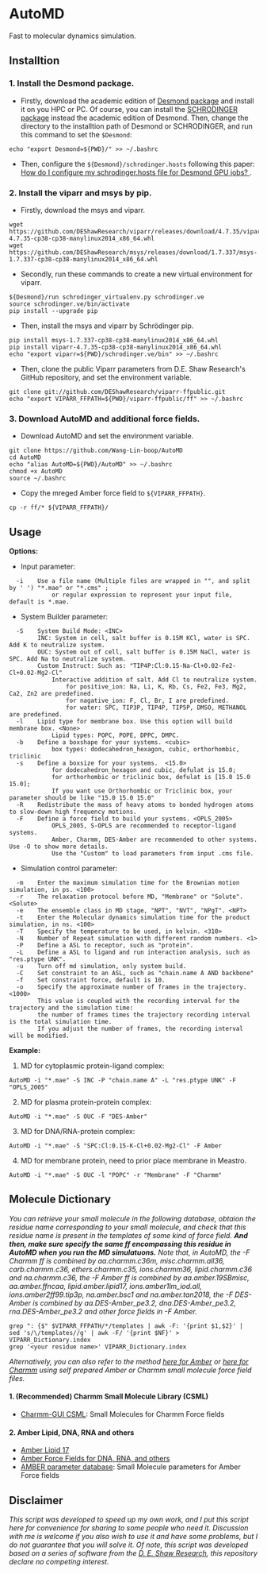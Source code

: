 # AutoMD
Fast to molecular dynamics simulation. 

Installtion
----
### 1. Install the Desmond package.  
*   Firstly, download the academic edition of [Desmond package](https://www.deshawresearch.com/resources.html) and install it on you HPC or PC. Of course, you can install the [SCHRODINGER package](https://www.schrodinger.com/downloads/releases) instead the academic edition of Desmond. Then, change the directory to the installtion path of Desmond or SCHRODINGER, and run this command to set the `$Desmond`:  
```
echo "export Desmond=${PWD}/" >> ~/.bashrc
```
*   Then, configure the `${Desmond}/schrodinger.hosts` following this paper: [How do I configure my schrodinger.hosts file for Desmond GPU jobs?
](https://www.schrodinger.com/kb/1844).   
### 2. Install the viparr and msys by pip.  
*   Firstly, download the msys and viparr.   
```
wget https://github.com/DEShawResearch/viparr/releases/download/4.7.35/viparr-4.7.35-cp38-cp38-manylinux2014_x86_64.whl
wget https://github.com/DEShawResearch/msys/releases/download/1.7.337/msys-1.7.337-cp38-cp38-manylinux2014_x86_64.whl
```
*   Secondly, run these commands to create a new virtual environment for viparr.
```
${Desmond}/run schrodinger_virtualenv.py schrodinger.ve
source schrodinger.ve/bin/activate
pip install --upgrade pip
```
*   Then, install the msys and viparr by Schrödinger pip.
```
pip install msys-1.7.337-cp38-cp38-manylinux2014_x86_64.whl
pip install viparr-4.7.35-cp38-cp38-manylinux2014_x86_64.whl
echo "export viparr=${PWD}/schrodinger.ve/bin" >> ~/.bashrc
```
*   Then, clone the public Viparr parameters from D.E. Shaw Research's GitHub repository, and set the environment variable. 
```
git clone git://github.com/DEShawResearch/viparr-ffpublic.git
echo "export VIPARR_FFPATH=${PWD}/viparr-ffpublic/ff" >> ~/.bashrc
```

### 3. Download AutoMD and additional force fields.
*   Download AutoMD and set the environment variable.
```
git clone https://github.com/Wang-Lin-boop/AutoMD
cd AutoMD
echo "alias AutoMD=${PWD}/AutoMD" >> ~/.bashrc
chmod +x AutoMD
source ~/.bashrc
```
*   Copy the mreged Amber force field to `${VIPARR_FFPATH}`.
```
cp -r ff/* ${VIPARR_FFPATH}/
```

Usage
----
__Options:__  
*   Input parameter:  
```
  -i    Use a file name (Multiple files are wrapped in "", and split by ' ') "*.mae" or "*.cms" ;  
            or regular expression to represent your input file, default is *.mae.  
```
*   System Builder parameter:  
```
  -S    System Build Mode: <INC>  
        INC: System in cell, salt buffer is 0.15M KCl, water is SPC. Add K to neutralize system.  
        OUC: System out of cell, salt buffer is 0.15M NaCl, water is SPC. Add Na to neutralize system.    
        Custom Instruct: Such as: "TIP4P:Cl:0.15-Na-Cl+0.02-Fe2-Cl+0.02-Mg2-Cl"    
            Interactive addition of salt. Add Cl to neutralize system.  
                for positive_ion: Na, Li, K, Rb, Cs, Fe2, Fe3, Mg2, Ca2, Zn2 are predefined.  
                for nagative_ion: F, Cl, Br, I are predefined.  
                for water: SPC, TIP3P, TIP4P, TIP5P, DMSO, METHANOL are predefined.  
  -l    Lipid type for membrane box. Use this option will build membrane box. <None>  
            Lipid types: POPC, POPE, DPPC, DMPC.  
  -b    Define a boxshape for your systems. <cubic>  
            box types: dodecahedron_hexagon, cubic, orthorhombic, triclinic  
  -s    Define a boxsize for your systems.  <15.0>  
            for dodecahedron_hexagon and cubic, defulat is 15.0;  
            for orthorhombic or triclinic box, defulat is [15.0 15.0 15.0];  
            If you want use Orthorhombic or Triclinic box, your parameter should be like "15.0 15.0 15.0"  
  -R    Redistribute the mass of heavy atoms to bonded hydrogen atoms to slow-down high frequency motions.  
  -F    Define a force field to build your systems. <OPLS_2005>  
            OPLS_2005, S-OPLS are recommended to receptor-ligand systems.  
            Amber, Charmm, DES-Amber are recommended to other systems. Use -O to show more details.  
            Use the "Custom" to load parameters from input .cms file.  
```
*   Simulation control parameter:  
```
  -m    Enter the maximum simulation time for the Brownian motion simulation, in ps. <100>  
  -r    The relaxation protocol before MD, "Membrane" or "Solute". <Solute>  
  -e    The ensemble class in MD stage, "NPT", "NVT", "NPgT". <NPT>  
  -t    Enter the Molecular dynamics simulation time for the product simulation, in ns. <100>  
  -T    Specify the temperature to be used, in kelvin. <310>  
  -N    Number of Repeat simulation with different random numbers. <1>  
  -P    Define a ASL to receptor, such as "protein".  
  -L    Define a ASL to ligand and run interaction analysis, such as "res.ptype UNK".  
  -u    Turn off md simulation, only system build.  
  -C    Set constraint to an ASL, such as "chain.name A AND backbone"  
  -f    Set constraint force, default is 10.  
  -o    Specify the approximate number of frames in the trajectory.  <1000>  
        This value is coupled with the recording interval for the trajectory and the simulation time:  
        the number of frames times the trajectory recording interval is the total simulation time.  
        If you adjust the number of frames, the recording interval will be modified.  
```
__Example:__   
  1) MD for cytoplasmic protein-ligand complex:  
```
AutoMD -i "*.mae" -S INC -P "chain.name A" -L "res.ptype UNK" -F "OPLS_2005"  
```
  2) MD for plasma protein-protein complex:  
```
AutoMD -i "*.mae" -S OUC -F "DES-Amber"  
```
  3) MD for DNA/RNA-protein complex:  
```
AutoMD -i "*.mae" -S "SPC:Cl:0.15-K-Cl+0.02-Mg2-Cl" -F Amber  
```
  4) MD for membrane protein, need to prior place membrane in Meastro.  
```
AutoMD -i "*.mae" -S OUC -l "POPC" -r "Membrane" -F "Charmm"  
```  

Molecule Dictionary
----
_You can retrieve your small molecule in the following database, obtaion the residue name corresponding to your small molecule, and check that this residue name is present in the templates of some kind of force field. **And then, make sure specify the same ff encompassing this residue in AutoMD when you run the MD simulatuons.** Note that, in AutoMD, the -F Charmm ff is combined by aa.charmm.c36m, misc.charmm.all36, carb.charmm.c36, ethers.charmm.c35, ions.charmm36, lipid.charmm.c36 and na.charmm.c36, the -F Amber ff is combined by aa.amber.19SBmisc, aa.amber.ffncaa, lipid.amber.lipid17, ions.amber1lm_iod.all, ions.amber2ff99.tip3p, na.amber.bsc1 and na.amber.tan2018, the -F DES-Amber is combined by aa.DES-Amber_pe3.2, dna.DES-Amber_pe3.2, rna.DES-Amber_pe3.2 and other force fields in -F Amber._    
```
grep ": {$" $VIPARR_FFPATH/*/templates | awk -F: '{print $1,$2}' |  sed 's/\/templates//g' | awk -F/ '{print $NF}' > VIPARR_Dictionary.index
grep '<your residue name>' VIPARR_Dictionary.index
```
_Alternatively, you can also refer to the method [here for Amber](https://www.protocols.io/view/how-to-assign-amber-parameters-to-desmond-generate-bp2l6bqwkgqe/v1?step=5) or [here for Charmm](https://www.protocols.io/view/how-to-assign-charmm-parameters-to-desmond-generat-q26g78pr8lwz/v1?step=4) using self prepared Amber or Charmm small molecule force field files._   

#### 1. (Recommended) Charmm Small Molecule Library (CSML)  
*   [Charmm-GUI CSML](https://charmm-gui.org/?doc=archive&lib=csml): Small Molecules for Charmm Force fields  

#### 2. Amber Lipid, DNA, RNA and others
*   [Amber Lipid 17](https://ambermd.org/AmberModels_lipids.php)  
*   [Amber Force Fields for DNA, RNA, and others](https://ambermd.org/AmberModels.php)  
*   [AMBER parameter database](http://amber.manchester.ac.uk/):  Small Molecule parameters for Amber Force fields   


Disclaimer
----
_This script was developed to speed up my own work, and I put this script here for convenience for sharing to some people who need it. Discussion with me is welcome if you also wish to use it and have some problems, but I do not guarantee that you will solve it. Of note, this script was developed based on a series of software from the [D. E. Shaw Research](https://github.com/DEShawResearch), this repository declare no competing interest._    

